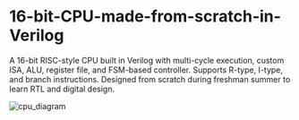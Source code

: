 # 16-bit-CPU-made-from-scratch-in-Verilog
A 16-bit RISC-style CPU built in Verilog with multi-cycle execution, custom ISA, ALU, register file, and FSM-based controller. Supports R-type, I-type, and branch instructions. Designed from scratch during freshman summer to learn RTL and digital design.



![cpu_diagram](https://github.com/user-attachments/assets/0366155d-d532-49f2-b8b5-c9ba0c8c288e)





